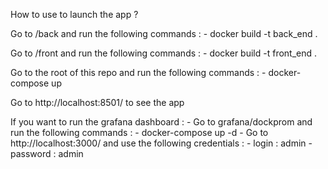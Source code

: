How to use to launch the app ?

Go to /back and run the following commands :
    - docker build -t back_end .


Go to /front and run the following commands :
    - docker build -t front_end .

Go to the root of this repo and run the following commands :
    - docker-compose up

Go to http://localhost:8501/ to see the app


If you want to run the grafana dashboard :
    - Go to grafana/dockprom and run the following commands :
        - docker-compose up -d
    - Go to http://localhost:3000/ and use the following credentials :
        - login : admin
        - password : admin